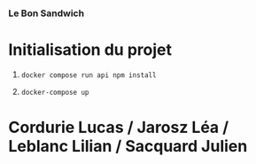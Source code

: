 ### Le Bon Sandwich

# Initialisation du projet


1. `docker compose run api npm install`

2. `docker-compose up`

# Cordurie Lucas / Jarosz Léa / Leblanc Lilian / Sacquard Julien